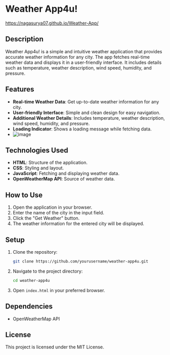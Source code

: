 # Weather App4u!
https://nagasurya07.github.io/Weather-App/
## Description
Weather App4u! is a simple and intuitive weather application that provides accurate weather information for any city. The app fetches real-time weather data and displays it in a user-friendly interface. It includes details such as temperature, weather description, wind speed, humidity, and pressure.

## Features
- **Real-time Weather Data**: Get up-to-date weather information for any city.
- **User-friendly Interface**: Simple and clean design for easy navigation.
- **Additional Weather Details**: Includes temperature, weather description, wind speed, humidity, and pressure.
- **Loading Indicator**: Shows a loading message while fetching data.
- ![image](https://github.com/user-attachments/assets/4c2275fc-f582-470a-95f9-e420d9b449f8)


## Technologies Used
- **HTML**: Structure of the application.
- **CSS**: Styling and layout.
- **JavaScript**: Fetching and displaying weather data.
- **OpenWeatherMap API**: Source of weather data.

## How to Use
1. Open the application in your browser.
2. Enter the name of the city in the input field.
3. Click the "Get Weather" button.
4. The weather information for the entered city will be displayed.

## Setup
1. Clone the repository:
    ```sh
    git clone https://github.com/yourusername/weather-app4u.git
    ```
2. Navigate to the project directory:
    ```sh
    cd weather-app4u
    ```
3. Open `index.html` in your preferred browser.

## Dependencies

- OpenWeatherMap API

## License
This project is licensed under the MIT License.

